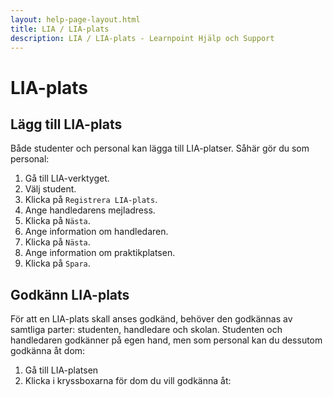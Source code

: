```yaml
---
layout: help-page-layout.html
title: LIA / LIA-plats
description: LIA / LIA-plats - Learnpoint Hjälp och Support
---
```


# LIA-plats

<!-- only-in-swedish.html -->

## Lägg till LIA-plats

Både studenter och personal kan lägga till LIA-platser. Såhär gör du som personal:

1. Gå till LIA-verktyget.
2. Välj student.
3. Klicka på `Registrera LIA-plats`.
4. Ange handledarens mejladress.
5. Klicka på `Nästa`.
6. Ange information om handledaren.
7. Klicka på `Nästa`.
6. Ange information om praktikplatsen.
7. Klicka på `Spara`.

<!-- desktop-recording.html, { src: "_assets/add-internship.mp4", alt: "Lägg till LIA-plats", theme: "light" } -->


## Godkänn LIA-plats

För att en LIA-plats skall anses godkänd, behöver den godkännas av samtliga parter: studenten, handledare och skolan. Studenten och handledaren godkänner på egen hand, men som personal kan du dessutom godkänna åt dom:

1. Gå till LIA-platsen
2. Klicka i kryssboxarna för dom du vill godkänna åt:

<!-- desktop-screenshot.html, { src: "_assets/approve-internship.png", alt: "Godkänn LIA-plats", theme: "light" } -->
